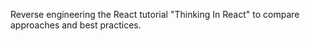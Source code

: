 Reverse engineering the React tutorial "Thinking In React" to compare approaches and best practices.
